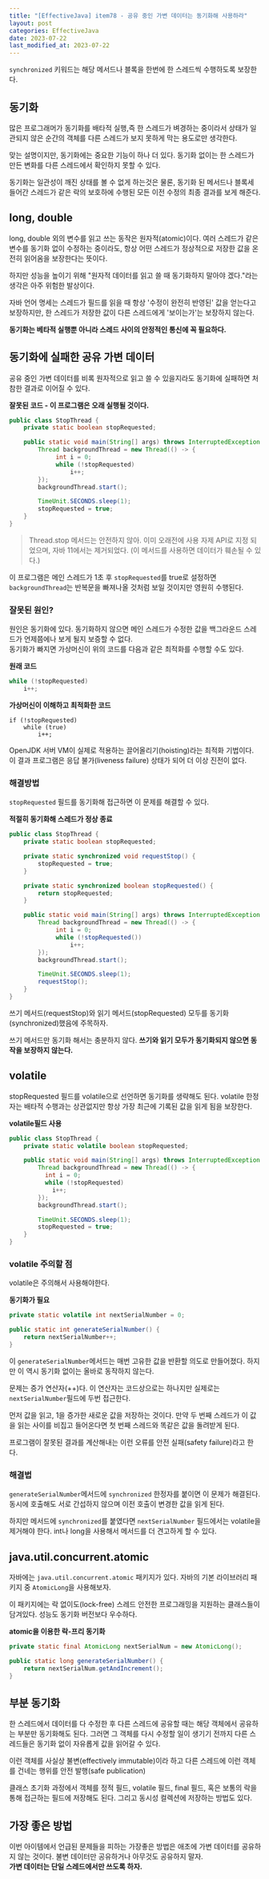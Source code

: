 ```yaml
---
title: "[EffectiveJava] item78 - 공유 중인 가변 데이터는 동기화해 사용하라"
layout: post
categories: EffectiveJava
date: 2023-07-22
last_modified_at: 2023-07-22
---
```


`synchronized` 키워드는 해당 메서드나 블록을 한번에 한 스레드씩 수행하도록 보장한다.

## 동기화

많은 프로그래머가 동기화를 배타적 실행,즉 한 스레드가 벼경하는 중이라서 상태가 일관되지 않은 순간의 객체를 다른 스레드가 보지 못하게 막는 용도로만 생각한다.

맞는 설명이지만, 동기화에는 중요한 기능이 하나 더 있다. 동기화 없이는 한 스레드가 만든 변화를 다른 스레드에서 확인하지 못할 수 있다.

동기화는 일관성이 깨진 상태를 볼 수 없게 하는것은 물론, 동기화 된 메서드나 블록세 들어간 스레드가 같은 락의 보호하에 수행된 모든 이전 수정의 최종 결과를 보게 해준다.


## long, double

long, double 외의 변수를 읽고 쓰는 동작은 원자적(atomic)이다. 여러 스레드가 같은 변수를 동기화 없이 수정하는 중이라도, 항상 어떤 스레드가 정상적으로 저장한 값을 온전히 읽어옴을 보장한다는 뜻이다.

하지만 성능을 높이기 위해 "원자적 데이터를 읽고 쓸 때 동기화하지 말아야 겠다."라는 생각은 아주 위험한 발상이다.

자바 언어 명세는 스레드가 필드를 읽을 때 항상 '수정이 완전히 반영된' 값을 얻는다고 보장하지만, 한 스레드가 저장한 값이 다른 스레드에게 '보이는가'는 보장하지 않는다.

**동기화는 베타적 실행뿐 아니라 스레드 사이의 안정적인 통신에 꼭 필요하다.**


## 동기화에 실패한 공유 가변 데이터

공유 중인 가변 데이터를 비록 원자적으로 읽고 쓸 수 있을지라도 동기화에 실패하면 처참한 결과로 이어질 수 있다.

**잘못된 코드 - 이 프로그램은 오래 실행될 것이다.**
```java
public class StopThread {
    private static boolean stopRequested;

    public static void main(String[] args) throws InterruptedException {
        Thread backgroundThread = new Thread(() -> {
             int i = 0;
             while (!stopRequested)
                 i++;
        });
        backgroundThread.start();

        TimeUnit.SECONDS.sleep(1);
        stopRequested = true;
    }
}
```

> Thread.stop 메서드는 안전하지 않아. 이미 오래전에 사용 자제 API로 지정 되었으며, 자바 11에서는 제거되었다. (이 메서드를 사용하면 데이터가 훼손될 수 있다.)

이 프로그램은 메인 스레드가 1초 후 `stopRequested`를 true로 설정하면 `backgroundThread`는 반복문을 빠져나올 것처럼 보일 것이지만 영원히 수행된다.

### 잘못된 원인?

원인은 동기화에 있다. 동기화하지 않으면 메인 스레드가 수정한 값을 백그라운드 스레드가 언제쯤에나 보게 될지 보증할 수 없다.<br>
동기화가 빠지면 가상머신이 위의 코드를 다음과 같은 최적화를 수행할 수도 있다.

**원래 코드**
```java
while (!stopRequested)
    i++;
```

**가상머신이 이해하고 최적화한 코드**
```jave
if (!stopRequested)
    while (true)
        i++;
```

OpenJDK 서버 VM이 실제로 적용하는 끌어올리기(hoisting)라는 최적화 기법이다. 이 결과 프로그램은 응답 불가(liveness failure) 상태가 되어 더 이상 진전이 없다.

### 해결방법

`stopRequested` 필드를 동기화해 접근하면 이 문제를 해결할 수 있다.

**적절히 동기화해 스레드가 정상 종료**
```java
public class StopThread {
    private static boolean stopRequested;

    private static synchronized void requestStop() {
        stopRequested = true;
    }

    private static synchronized boolean stopRequested() {
        return stopRequested;
    }

    public static void main(String[] args) throws InterruptedException {
        Thread backgroundThread = new Thread(() -> {
             int i = 0;
             while (!stopRequested())
                 i++;
        });
        backgroundThread.start();

        TimeUnit.SECONDS.sleep(1);
        requestStop();
    }
}
```

쓰기 메서드(requestStop)와 읽기 메서드(stopRequested) 모두를 동기화(synchronized)했음에 주목하자.

쓰기 메서드만 동기화 해서는 충분하지 않다. **쓰기와 읽기 모두가 동기화되지 않으면 동작을 보장하지 않는다.**


## volatile

stopRequested 필드를 volatile으로 선언하면 동기화를 생략해도 된다. volatile 한정자는 배타적 수행과는 상관없지만 항상 가장 최근에 기록된 값을 읽게 됨을 보장한다.

**volatile필드 사용**
```java
public class StopThread {
    private static volatile boolean stopRequested;

    public static void main(String[] args) throws InterruptedException {
        Thread backgroundThread = new Thread(() -> {
          int i = 0;
          while (!stopRequested)
            i++;
        });
        backgroundThread.start();

        TimeUnit.SECONDS.sleep(1);
        stopRequested = true;
    }
}
```

### volatile 주의할 점

volatile은 주의해서 사용해야한다.

**동기화가 필요**
```java
private static volatile int nextSerialNumber = 0;

public static int generateSerialNumber() {
    return nextSerialNumber++;
}
```

이 `generateSerialNumber`메서드는 매번 고유한 값을 반환할 의도로 만들어졌다. 하지만 이 역시 동기화 없이는 올바로 동작하지 않는다.

문제는 증가 연산자(++)다. 이 연산자는 코드상으로는 하나지만 실제로는 `nextSerialNumber`필드에 두번 접근한다.

먼저 값을 읽고, 1을 증가한 새로운 값을 저장하는 것이다. 만약 두 번째 스레드가 이 값을 읽는 사이를 비집고 들어온다면 첫 번째 스레드와 똑같은 값을 돌려받게 된다.

프로그램이 잘못된 결과를 계산해내는 이런 오류를 안전 실패(safety failure)라고 한다.

### 해결법

`generateSerialNumber`메서드에 `synchronized` 한정자를 붙이면 이 문제가 해결된다. 동시에 호출해도 서로 간섭하지 않으며 이전 호출이 변경한 값을 읽게 된다.

하지만 메서드에 `synchronized`를 붙였다면 `nextSerialNumber` 필드에서는 volatile을 제거해야 한다. int나 long을 사용해서 메서드를 더 견고하게 할 수 있다.


## java.util.concurrent.atomic

자바에는 `java.util.concurrent.atomic` 패키지가 있다. 자바의 기본 라이브러리 패키지 중 `AtomicLong`을 사용해보자.

이 패키지에는 락 없이도(lock-free) 스레드 안전한 프로그래밍을 지원하는 클래스들이 담겨있다. 성능도 동기화 버전보다 우수하다.

**atomic을 이용한 락-프리 동기화**
```java
private static final AtomicLong nextSerialNum = new AtomicLong();

public static long generateSerialNumber() {
    return nextSerialNum.getAndIncrement();
}
```


## 부분 동기화

한 스레드에서 데이터를 다 수정한 후 다른 스레드에 공유할 때는 해당 객체에서 공유하는 부분만 동기화해도 된다. 그러면 그 객체를 다시 수정할 일이 생기기 전까지 다른 스레드들은 동기화 없이 자유롭게 값을 읽어갈 수 있다.

이런 객체를 사실상 불변(effectively immutable)이라 하고 다른 스레드에 이런 객체를 건네는 행위를 안전 발행(safe publication)

클래스 초기화 과정에서 객체를 정적 필드, volatile 필드, final 필드, 혹은 보통의 락을 통해 접근하는 필드에 저장해도 된다. 그리고 동시성 컬렉션에 저장하는 방법도 있다.


## 가장 좋은 방법

이번 아이템에서 언급된 문제들을 피하는 가장좋은 방법은 애초에 가변 데이터를 공유하지 않는 것이다. 불변 데이터만 공유하거나 아무것도 공유하지 말자.<br>
**가변 데이터는 단일 스레드에서만 쓰도록 하자.**

